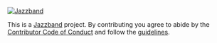 [![Jazzband](https://jazzband.co/static/img/jazzband.svg)](https://jazzband.co/)

This is a [Jazzband](https://jazzband.co/) project. By contributing you agree to abide
by the [Contributor Code of Conduct](https://jazzband.co/docs/conduct) and follow the
[guidelines](https://jazzband.co/docs/guidelines).
